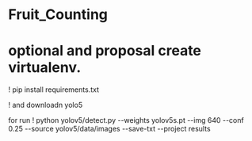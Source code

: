 # Fruit_Counting

# optional and proposal create virtualenv.
! pip install requirements.txt

! and downloadn yolo5

for run
! python yolov5/detect.py --weights yolov5s.pt --img 640 --conf 0.25 --source yolov5/data/images --save-txt --project results

